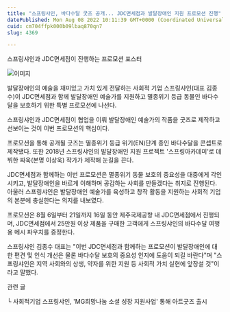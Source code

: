 ```yaml
---
title: "스프링샤인, 바다수달 굿즈 공개... JDC면세점과 발달장애인 지원 프로모션 진행"
datePublished: Mon Aug 08 2022 10:11:39 GMT+0000 (Coordinated Universal Time)
cuid: cm704ffpk000b09lbaq870qn7
slug: 4369

---
```



스프링샤인과 JDC면세점이 진행하는 프로모션 포스터

![이미지](https://cdn.hashnode.com/res/hashnode/image/upload/v1739256523295/a002226f-d2c3-4214-a744-ed65b9d9f34e.jpeg)

발달장애인의 예술을 재미있고 가치 있게 전달하는 사회적 기업 스프링샤인(대표 김종수)이 JDC면세점과 함께 발달장애인 예술가를 지원하고 멸종위기 등급 동물인 바다수달을 보호하기 위한 특별 프로모션에 나선다.

스프링샤인과 JDC면세점이 협업을 이뤄 발달장애인 예술가의 작품을 굿즈로 제작하고 선보이는 것이 이번 프로모션의 핵심이다.

프로모션을 통해 공개될 굿즈는 멸종위기 등급 위기(EN)단계 종인 바다수달을 콘셉트로 제작됐다. 또한 2018년 스프링샤인의 발달장애인 지원 프로젝트 '스프링아카데미'로 데뷔한 짜욱(본명 이상욱) 작가가 제작해 눈길을 끈다.

JDC면세점과 함께하는 이번 프로모션은 멸종위기 동물 보호의 중요성을 대중에게 각인시키고, 발달장애인을 바르게 이해하며 공감하는 사회를 만들겠다는 취지로 진행된다. 아울러 스프링샤인은 발달장애인 예술가를 육성하고 창작 활동을 지원하는 사회적 기업의 본분에 충실한다는 의지를 내보였다.

프로모션은 8월 6일부터 21일까지 16일 동안 제주국제공항 내 JDC면세점에서 진행되며, JDC면세점에서 25만원 이상 제품을 구매한 고객에게 스프링샤인의 바다수달 여행용 메시 파우치를 증정한다.

스프링샤인 김종수 대표는 "이번 JDC면세점과 함께하는 프로모션이 발달장애인에 대한 편견 및 인식 개선은 물론 바다수달 보호의 중요성 인지에 도움이 되길 바란다"며 "스프링샤인은 지역 사회와의 상생, 약자를 위한 지원 등 사회적 가치 실현에 앞장설 것"이라고 말했다.

관련 글

└ 사회적기업 스프링샤인, 'MG희망나눔 소셜 성장 지원사업' 통해 아트굿즈 출시